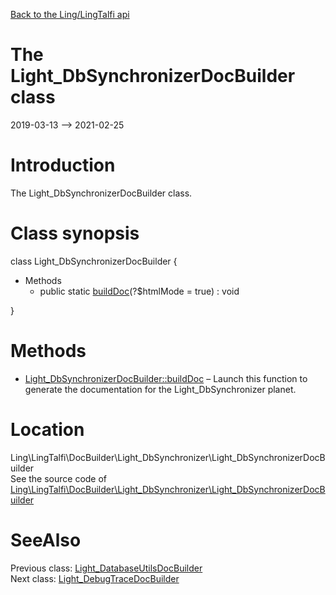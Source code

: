 [Back to the Ling/LingTalfi api](https://github.com/lingtalfi/LingTalfi/blob/master/doc/api/Ling/LingTalfi.md)



The Light_DbSynchronizerDocBuilder class
================
2019-03-13 --> 2021-02-25






Introduction
============

The Light_DbSynchronizerDocBuilder class.



Class synopsis
==============


class <span class="pl-k">Light_DbSynchronizerDocBuilder</span>  {

- Methods
    - public static [buildDoc](https://github.com/lingtalfi/LingTalfi/blob/master/doc/api/Ling/LingTalfi/DocBuilder/Light_DbSynchronizer/Light_DbSynchronizerDocBuilder/buildDoc.md)(?$htmlMode = true) : void

}






Methods
==============

- [Light_DbSynchronizerDocBuilder::buildDoc](https://github.com/lingtalfi/LingTalfi/blob/master/doc/api/Ling/LingTalfi/DocBuilder/Light_DbSynchronizer/Light_DbSynchronizerDocBuilder/buildDoc.md) &ndash; Launch this function to generate the documentation for the Light_DbSynchronizer planet.





Location
=============
Ling\LingTalfi\DocBuilder\Light_DbSynchronizer\Light_DbSynchronizerDocBuilder<br>
See the source code of [Ling\LingTalfi\DocBuilder\Light_DbSynchronizer\Light_DbSynchronizerDocBuilder](https://github.com/lingtalfi/LingTalfi/blob/master/DocBuilder/Light_DbSynchronizer/Light_DbSynchronizerDocBuilder.php)



SeeAlso
==============
Previous class: [Light_DatabaseUtilsDocBuilder](https://github.com/lingtalfi/LingTalfi/blob/master/doc/api/Ling/LingTalfi/DocBuilder/Light_DatabaseUtils/Light_DatabaseUtilsDocBuilder.md)<br>Next class: [Light_DebugTraceDocBuilder](https://github.com/lingtalfi/LingTalfi/blob/master/doc/api/Ling/LingTalfi/DocBuilder/Light_DebugTrace/Light_DebugTraceDocBuilder.md)<br>
